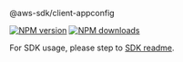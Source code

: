 @aws-sdk/client-appconfig

[![NPM version](https://img.shields.io/npm/v/@aws-sdk/client-appconfig/rc.svg)](https://www.npmjs.com/package/@aws-sdk/client-appconfig)
[![NPM downloads](https://img.shields.io/npm/dm/@aws-sdk/client-appconfig.svg)](https://www.npmjs.com/package/@aws-sdk/client-appconfig)

For SDK usage, please step to [SDK readme](https://github.com/aws/aws-sdk-js-v3).
